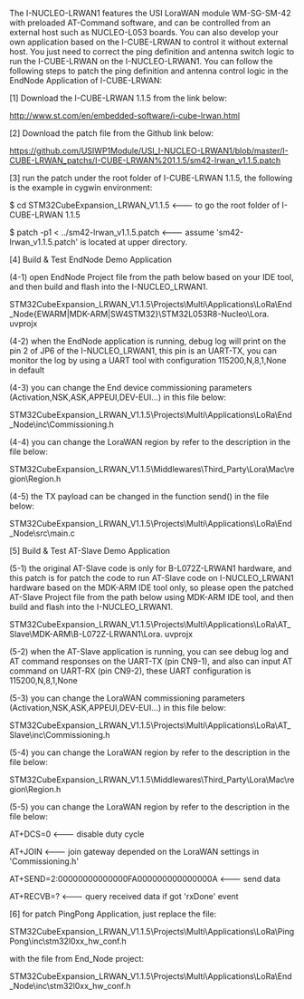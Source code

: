 The I-NUCLEO-LRWAN1 features the USI LoraWAN module WM-SG-SM-42 with preloaded AT-Command software, and can be controlled from an external host such as NUCLEO-L053 boards. You can also develop your own application based on the I-CUBE-LRWAN to control it without external host. You just need to correct the ping definition and antenna switch logic to run the I-CUBE-LRWAN on the I-NUCLEO-LRWAN1.
You can follow the following steps to patch the ping definition and antenna control logic in the EndNode Application of I-CUBE-LRWAN:

[1] Download the I-CUBE-LRWAN 1.1.5 from the link below:

http://www.st.com/en/embedded-software/i-cube-lrwan.html


[2] Download the patch file from the Github link below:

https://github.com/USIWP1Module/USI_I-NUCLEO-LRWAN1/blob/master/I-CUBE-LRWAN_patchs/I-CUBE-LRWAN%201.1.5/sm42-lrwan_v1.1.5.patch


[3] run the patch under the root folder of I-CUBE-LRWAN 1.1.5, the following is the example in cygwin environment:

$ cd STM32CubeExpansion_LRWAN_V1.1.5         <--- to go the root folder of I-CUBE-LRWAN 1.1.5

$ patch -p1 < ../sm42-lrwan_v1.1.5.patch     <--- assume 'sm42-lrwan_v1.1.5.patch' is located at upper directory.

[4] Build & Test EndNode Demo Application

  (4-1) open EndNode Project file from the path below based on your IDE tool, and then build and flash into the I-NUCLEO_LRWAN1.

STM32CubeExpansion_LRWAN_V1.1.5\Projects\Multi\Applications\LoRa\End_Node\{EWARM|MDK-ARM|SW4STM32}\STM32L053R8-Nucleo\Lora. uvprojx



  (4-2) when the EndNode application is running, debug log will print on the pin 2 of JP6 of the I-NUCLEO_LRWAN1, this pin is an UART-TX, you can monitor the log by using a UART tool with configuration 115200,N,8,1,None in default


  (4-3) you can change the End device commissioning parameters (Activation,NSK,ASK,APPEUI,DEV-EUI...) in this file below:

STM32CubeExpansion_LRWAN_V1.1.5\Projects\Multi\Applications\LoRa\End_Node\inc\Commissioning.h


  (4-4) you can change the LoraWAN region by refer to the description in the file below:

STM32CubeExpansion_LRWAN_V1.1.5\Middlewares\Third_Party\Lora\Mac\region\Region.h


  (4-5) the TX payload can be changed in the function send() in the file below:

STM32CubeExpansion_LRWAN_V1.1.5\Projects\Multi\Applications\LoRa\End_Node\src\main.c


[5] Build & Test AT-Slave Demo Application

  (5-1) the original AT-Slave code is only for B-L072Z-LRWAN1 hardware, and this patch is for patch the code to run AT-Slave code on I-NUCLEO_LRWAN1 hardware based on the MDK-ARM IDE tool only, so please open the patched AT-Slave Project file from the path below using MDK-ARM IDE tool, and then build and flash into the I-NUCLEO_LRWAN1.

STM32CubeExpansion_LRWAN_V1.1.5\Projects\Multi\Applications\LoRa\AT_Slave\MDK-ARM\B-L072Z-LRWAN1\Lora. uvprojx


  (5-2) when the AT-Slave application is running, you can see debug log and AT command responses on the UART-TX (pin CN9-1), and also can input AT command on UART-RX (pin CN9-2), these UART configuration is 115200,N,8,1,None


  (5-3) you can change the LoraWAN commissioning parameters (Activation,NSK,ASK,APPEUI,DEV-EUI...) in this file below:


STM32CubeExpansion_LRWAN_V1.1.5\Projects\Multi\Applications\LoRa\AT_Slave\inc\Commissioning.h


  (5-4) you can change the LoraWAN region by refer to the description in the file below:

STM32CubeExpansion_LRWAN_V1.1.5\Middlewares\Third_Party\Lora\Mac\region\Region.h


  (5-5) you can change the LoraWAN region by refer to the description in the file below:

AT+DCS=0    <--- disable duty cycle

AT+JOIN  <--- join gateway depended on the LoraWAN settings in 'Commissioning.h'

AT+SEND=2:00000000000000FA000000000000000A  <--- send data

AT+RECVB=?    <--- query received data if got 'rxDone' event


[6] for patch PingPong Application, just replace the file:

STM32CubeExpansion_LRWAN_V1.1.5\Projects\Multi\Applications\LoRa\PingPong\inc\stm32l0xx_hw_conf.h

with the file from End_Node project:

STM32CubeExpansion_LRWAN_V1.1.5\Projects\Multi\Applications\LoRa\End_Node\inc\stm32l0xx_hw_conf.h



